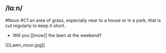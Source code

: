 ## /lɑːn/
#Noun
#C1
an area of grass, especially near to a house or in a park, that is cut regularly to keep it short.

- Will you [[mow]] the lawn at the weekend?

![[Lawn_noun.jpg]]